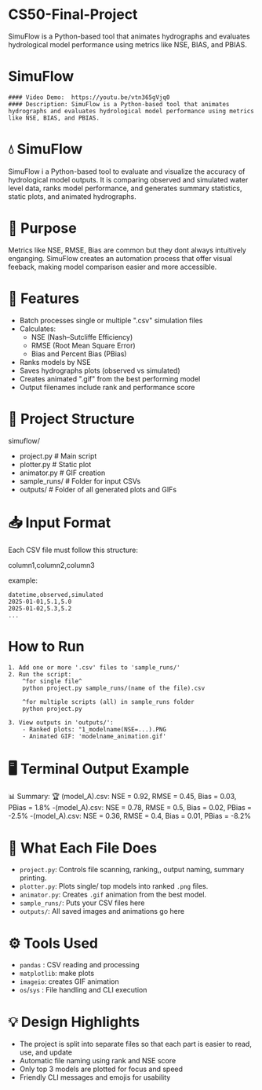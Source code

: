 # CS50-Final-Project
SimuFlow is a Python-based tool that animates hydrographs and evaluates hydrological model performance using metrics like NSE, BIAS, and PBIAS.

# SimuFlow
    #### Video Demo:  https://youtu.be/vtn365gVjq0
    #### Description: SimuFlow is a Python-based tool that animates hydrographs and evaluates hydrological model performance using metrics like NSE, BIAS, and PBIAS.


# 💧 SimuFlow

SimuFlow i a Python-based tool to evaluate and visualize the accuracy of hydrological model outputs. It is comparing observed and simulated water level data, ranks model performance, and generates summary statistics, static plots, and animated hydrographs.

# 🎯 Purpose

Metrics like NSE, RMSE, Bias are common but they dont always intuitively enganging. SimuFlow creates an automation process that offer visual feeback, making model comparison easier and more accessible.

# 🧩 Features

- Batch processes single or multiple ".csv" simulation files
- Calculates:
    - NSE (Nash–Sutcliffe Efficiency)
    - RMSE (Root Mean Square Error)
    - Bias and Percent Bias (PBias)
- Ranks models by NSE
- Saves hydrographs plots (observed vs simulated)
- Creates animated ".gif" from the best performing model
- Output filenames include rank and performance score

# 📁 Project Structure

simuflow/
- project.py        # Main script
- plotter.py        # Static plot
- animator.py       # GIF creation
- sample_runs/      # Folder for input CSVs
- outputs/          # Folder of all generated plots and GIFs

# 📥 Input Format

Each CSV file must follow this structure:

column1,column2,column3

example:

    datetime,observed,simulated
    2025-01-01,5.1,5.0
    2025-01-02,5.3,5.2
    ...
    
# How to Run
    1. Add one or more '.csv' files to 'sample_runs/'
    2. Run the script:
        ^for single file^
        python project.py sample_runs/(name of the file).csv

        ^for multiple scripts (all) in sample_runs folder
        python project.py

    3. View outputs in 'outputs/':
        - Ranked plots: "1_modelname(NSE=...).PNG
        - Animated GIF: 'modelname_animation.gif'


# 🖥️ Terminal Output Example

📊 Summary:
🏆 (model_A).csv: NSE = 0.92, RMSE = 0.45, Bias = 0.03, PBias = 1.8%
-(model_A).csv: NSE = 0.78, RMSE = 0.5, Bias = 0.02, PBias = -2.5%
-(model_A).csv: NSE = 0.36, RMSE = 0.4, Bias = 0.01, PBias = -8.2%

# 🧠 What Each File Does

- `project.py`: Controls file scanning, ranking,, output naming, summary printing.
- `plotter.py`: Plots single/ top models into ranked `.png` files.
- `animator.py`: Creates `.gif` animation from the best model.
- `sample_runs/`: Puts your CSV files here
- `outputs/`: All saved images and animations go here

# ⚙️ Tools Used

- `pandas` : CSV reading and processing
- `matplotlib`: make plots
- `imageio`: creates GIF animation
- `os`/`sys` : File handling and CLI execution

# 💡 Design Highlights

- The project is split into separate files so that each part is easier to read, use, and update
- Automatic file naming using rank and NSE score
- Only top 3 models are plotted for focus and speed
- Friendly CLI messages and emojis for usability









